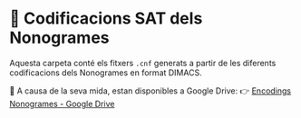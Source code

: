 # 🧩 Codificacions SAT dels Nonogrames

Aquesta carpeta conté els fitxers `.cnf` generats a partir de les diferents codificacions dels Nonogrames en format DIMACS.

📁 A causa de la seva mida, estan disponibles a Google Drive:
👉 [Encodings Nonogrames - Google Drive](https://drive.google.com/drive/folders/1WUBrGubtQjowYlvdmB8RK03aJx44M6sa?usp=sharing)